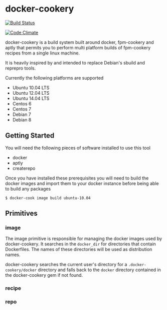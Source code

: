 # docker-cookery

[![Build Status](https://img.shields.io/travis/kisoku/docker-cookery)](https://travis-ci.org/kisoku/docker-cookery)

[![Code Climate](https://img.shields.io/codeclimate/github/kisoku/docker-cookery)](https://codeclimate.com/github/kisoku/docker-cookery)

docker-cookery is a build system built around docker, fpm-cookery and aptly
that permits you to perform multi platform builds of fpm-cookery recipes from a
single linux machine.

It is heavily inspired by and intended to replace Debian's sbuild and reprepro tools.

Currently the following platforms are supported

* Ubuntu 10.04 LTS
* Ubuntu 12.04 LTS
* Ubuntu 14.04 LTS
* Centos 6
* Centos 7
* Debian 7
* Debian 8

## Getting Started

You will need the following pieces of software installed to use this tool

* docker
* aptly
* createrepo

Once you have installed these prerequisites you will need to build the docker
images and import them to your docker instance before being able to build any
packages

    $ docker-cook image build ubuntu-10.04

## Primitives

### image

The image primitive is responsible for managing the docker images used by
docker-cookery. It searches in the `docker_dir` for directories that contain
Dockerfiles. The names of these directories will be used as distribution
names.

docker-cookery searches the current user's directory for a
`.docker-cookery/docker` directory and falls back to the `docker` directory
contained in the docker-cookery gem if not found.

### recipe


### repo



<!--
vim: ft=markdown tw=80
-->
